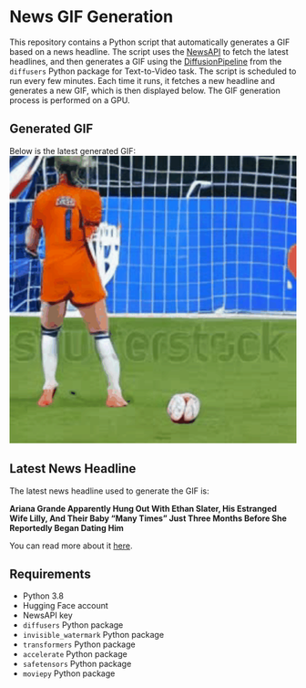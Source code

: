 # News GIF Generation
This repository contains a Python script that automatically generates a GIF based on a news headline. The script uses the [NewsAPI](https://newsapi.org/) to fetch the latest headlines, and then generates a GIF using the [DiffusionPipeline](https://github.com/huggingface/diffusers) from the `diffusers` Python package for Text-to-Video task.
The script is scheduled to run every few minutes. Each time it runs, it fetches a new headline and generates a new GIF, which is then displayed below. The GIF generation process is performed on a GPU.

## Generated GIF
Below is the latest generated GIF:
![Generated GIF](output.gif?raw=true&v=1690643101)

## Latest News Headline
The latest news headline used to generate the GIF is:

**Ariana Grande Apparently Hung Out With Ethan Slater, His Estranged Wife Lilly, And Their Baby “Many Times” Just Three Months Before She Reportedly Began Dating Him**

You can read more about it [here](https://www.buzzfeednews.com/article/ellendurney/ariana-grande-hung-out-with-ethan-slater-wife-on-wicked-set).

## Requirements
- Python 3.8
- Hugging Face account
- NewsAPI key
- `diffusers` Python package
- `invisible_watermark` Python package
- `transformers` Python package
- `accelerate` Python package
- `safetensors` Python package
- `moviepy` Python package
